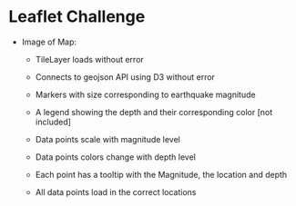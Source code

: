 <h1>Leaflet Challenge</h1>

- Image of Map:

  

  - TileLayer loads without error

  - Connects to geojson API using D3 without error

  -  Markers with size corresponding to earthquake magnitude

  - A legend showing the depth and their corresponding color [not included]

  - Data points scale with magnitude level

  - Data points colors change with depth level

  - Each point has a tooltip with the Magnitude, the location and depth

  - All data points load in the correct locations
